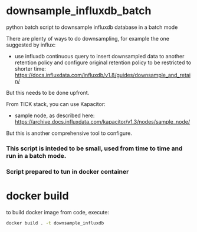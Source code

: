 # downsample_influxdb_batch
python batch script to downsample influxdb database in a batch mode


There are plenty of ways to do downsampling, for example the one suggested by influx:
 - use influxdb continuous query to insert downsampled data to another retention policy and configure original retention policy to be restricted to shorter time: 
 https://docs.influxdata.com/influxdb/v1.8/guides/downsample_and_retain/
 
But this needs to be done upfront.

From TICK stack, you can use Kapacitor:
  - sample node, as described here:
  https://archive.docs.influxdata.com/kapacitor/v1.3/nodes/sample_node/

But this is another comprehensive tool to configure.

### This script is inteded to be small, used from time to time and run in a batch mode.
### Script prepared to tun in docker container

# docker build
to build docker image from code, execute:
```bash
docker build . -t downsample_influxdb 
```
